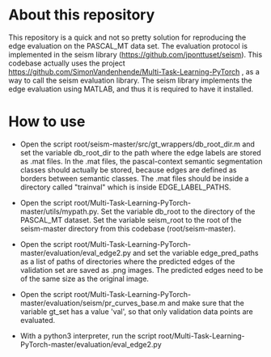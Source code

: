 # About this repository

This repository is a quick and not so pretty solution for reproducing the edge evaluation on the PASCAL_MT data set. The evaluation protocol is implemented in the seism library (https://github.com/jponttuset/seism). This codebase actually uses the project https://github.com/SimonVandenhende/Multi-Task-Learning-PyTorch , as a way to call the seism evaluation library. The seism library implements the edge evaluation using MATLAB, and thus it is required to have it installed.

# How to use

* Open the script root/seism-master/src/gt_wrappers/db_root_dir.m and set the variable db_root_dir to the path where the edge labels are stored as .mat files. In the .mat files, the pascal-context semantic segmentation classes should actually be stored, because edges are defined as borders between semantic classes. The .mat files should be inside a directory called "trainval" which is inside EDGE_LABEL_PATHS.

* Open the script root/Multi-Task-Learning-PyTorch-master/utils/mypath.py. Set the variable db_root to the directory of the PASCAL_MT dataset. Set the variable seism_root to the root of the seism-master directory from this codebase (root/seism-master).

* Open the script root/Multi-Task-Learning-PyTorch-master/evaluation/eval_edge2.py and set the variable edge_pred_paths as a list of paths of directories where the predicted edges of the validation set are saved as .png images. The predicted edges need to be of the same size as the original image.

* Open the script root/Multi-Task-Learning-PyTorch-master/evaluation/seism/pr_curves_base.m and make sure that the variable gt_set has a value 'val', so that only validation data points are evaluated.

* With a python3 interpreter, run the script root/Multi-Task-Learning-PyTorch-master/evaluation/eval_edge2.py 

